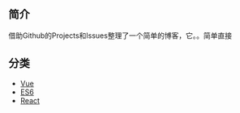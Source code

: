 ## 简介
借助Github的Projects和Issues整理了一个简单的博客，它。。简单直接


## 分类
* [Vue](https://github.com/Coderzhong/Blog/projects/1)
* [ES6](https://github.com/Coderzhong/Blog/projects/2)
* [React](https://github.com/Coderzhong/Blog/projects/3)
